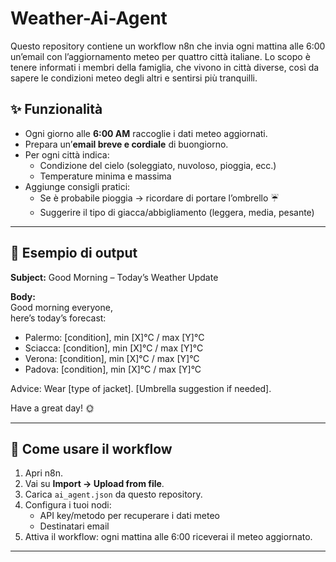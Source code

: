 # Weather-Ai-Agent
Questo repository contiene un workflow n8n che invia ogni mattina alle 6:00 un’email con l’aggiornamento meteo per quattro città italiane.  Lo scopo è tenere informati i membri della famiglia, che vivono in città diverse, così da sapere le condizioni meteo degli altri e sentirsi più tranquilli.

## ✨ Funzionalità
- Ogni giorno alle **6:00 AM** raccoglie i dati meteo aggiornati.  
- Prepara un’**email breve e cordiale** di buongiorno.  
- Per ogni città indica:
  - Condizione del cielo (soleggiato, nuvoloso, pioggia, ecc.)  
  - Temperature minima e massima  
- Aggiunge consigli pratici:
  - Se è probabile pioggia → ricordare di portare l’ombrello ☔  
  - Suggerire il tipo di giacca/abbigliamento (leggera, media, pesante)  

---

## 📧 Esempio di output

**Subject:** Good Morning – Today’s Weather Update  

**Body:**  
Good morning everyone,  
here’s today’s forecast:  

- Palermo: [condition], min [X]°C / max [Y]°C  
- Sciacca: [condition], min [X]°C / max [Y]°C  
- Verona: [condition], min [X]°C / max [Y]°C  
- Padova: [condition], min [X]°C / max [Y]°C  

Advice: Wear [type of jacket]. [Umbrella suggestion if needed].  

Have a great day! 🌞  

---

## 🚀 Come usare il workflow
1. Apri n8n.  
2. Vai su **Import → Upload from file**.  
3. Carica `ai_agent.json` da questo repository.  
4. Configura i tuoi nodi:
   - API key/metodo per recuperare i dati meteo  
   - Destinatari email  
5. Attiva il workflow: ogni mattina alle 6:00 riceverai il meteo aggiornato.  

---
